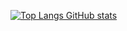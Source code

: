 [![Top Langs GitHub stats](https://github-readme-stats.vercel.app/api/top-langs/?username=rafaels549&layout=compact)](https://github.com/rafaels549/github-readme-stats)





